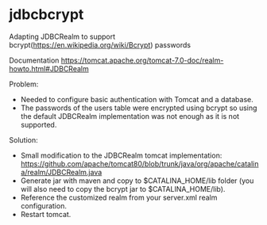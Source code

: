 # jdbcbcrypt
Adapting JDBCRealm to support bcrypt(https://en.wikipedia.org/wiki/Bcrypt) passwords

Documentation
https://tomcat.apache.org/tomcat-7.0-doc/realm-howto.html#JDBCRealm

Problem:

- Needed to configure basic authentication with Tomcat and a database. 
- The passwords of the users table were encrypted using bcrypt so using the default JDBCRealm implementation was not enough as it is not supported.

Solution:
- Small modification to the JDBCRealm tomcat implementation: https://github.com/apache/tomcat80/blob/trunk/java/org/apache/catalina/realm/JDBCRealm.java
- Generate jar with maven and copy to $CATALINA_HOME/lib folder (you will also need to copy the bcrypt jar to $CATALINA_HOME/lib). 
- Reference the customized realm from your server.xml realm configuration.
- Restart tomcat.
